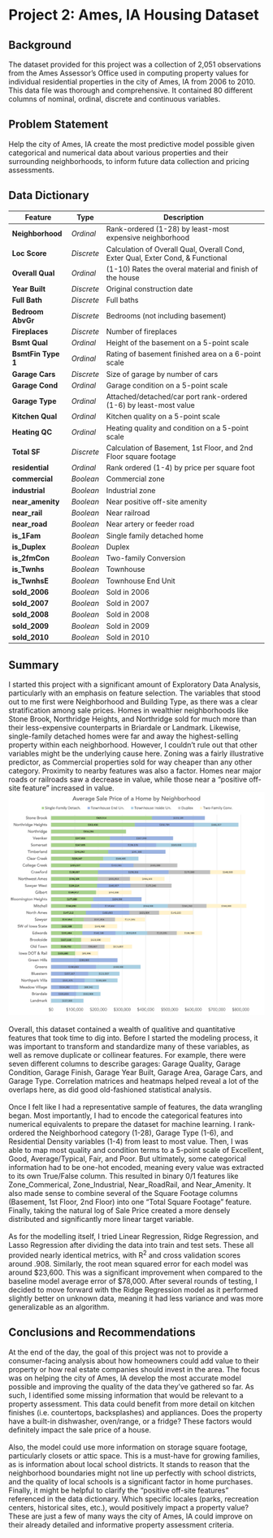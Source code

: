 # Project 2: Ames, IA Housing Dataset

## Background
The dataset provided for this project was a collection of 2,051 observations from the Ames Assessor’s Office used in computing property values for individual residential properties in the city of Ames, IA from 2006 to 2010. This data file was thorough and comprehensive. It contained 80 different columns of nominal, ordinal, discrete and continuous variables.

## Problem Statement
Help the city of Ames, IA create the most predictive model possible given categorical and numerical data about various properties and their surrounding neighborhoods, to inform future data collection and pricing assessments.


## Data Dictionary

|Feature|Type|Description|
|---|---|---|
|**Neighborhood**|*Ordinal*|Rank-ordered (1-28) by least-most expensive neighborhood| 
|**Loc Score**|*Discrete*|Calculation of Overall Qual, Overall Cond, Exter Qual, Exter Cond, & Functional|
|**Overall Qual**|*Ordinal*|(1-10) Rates the overal material and finish of the house|
|**Year Built**|*Discrete*|Original construction date|
|**Full Bath**|*Discrete*|Full baths|
|**Bedroom AbvGr**|*Discrete*|Bedrooms (not including basement)|
|**Fireplaces**|*Discrete*|Number of fireplaces|
|**Bsmt Qual**|*Ordinal*|Height of the basement on a 5-point scale|
|**BsmtFin Type 1**|*Ordinal*|Rating of basement finished area on a 6-point scale|
|**Garage Cars**|*Discrete*|Size of garage by number of cars|
|**Garage Cond**|*Ordinal*|Garage condition on a 5-point scale|
|**Garage Type**|*Ordinal*|Attached/detached/car port rank-ordered (1-6) by least-most value|
|**Kitchen Qual**|*Ordinal*|Kitchen quality on a 5-point scale|
|**Heating QC**|*Ordinal*|Heating quality and condition on a 5-point scale|
|**Total SF**|*Discrete*|Calculation of Basement, 1st Floor, and 2nd Floor square footage|
|**residential**|*Ordinal*|Rank ordered (1-4) by price per square foot |
|**commercial**|*Boolean*|Commercial zone|
|**industrial**|*Boolean*|Industrial zone|
|**near_amenity**|*Boolean*|Near positive off-site amenity|
|**near_rail**|*Boolean*|Near railroad|
|**near_road**|*Boolean*|Near artery or feeder road|
|**is_1Fam**|*Boolean*|Single family detached home|
|**is_Duplex**|*Boolean*|Duplex|
|**is_2fmCon**|*Boolean*|Two-family Conversion|
|**is_Twnhs**|*Boolean*|Townhouse|
|**is_TwnhsE**|*Boolean*|Townhouse End Unit|
|**sold_2006**|*Boolean*|Sold in 2006|
|**sold_2007**|*Boolean*|Sold in 2007|
|**sold_2008**|*Boolean*|Sold in 2008|
|**sold_2009**|*Boolean*|Sold in 2009|
|**sold_2010**|*Boolean*|Sold in 2010|


## Summary
I started this project with a significant amount of Exploratory Data Analysis, particularly with an emphasis on feature selection. The variables that stood out to me first were Neighborhood and Building Type, as there was a clear stratification among sale prices. Homes in wealthier neighborhoods like Stone Brook, Northridge Heights, and Northridge sold for much more than their less-expensive counterparts in Briardale or Landmark. Likewise, single-family detached homes were far and away the highest-selling property within each neighborhood. However, I couldn’t rule out that other variables might be the underlying cause here. Zoning was a fairly illustrative predictor, as Commercial properties sold for way cheaper than any other category. Proximity to nearby features was also a factor. Homes near major roads or railroads saw a decrease in value, while those near a “positive off-site feature” increased in value.
<br>![](img/stacked_bar_chart.jpg)<br><br>
Overall, this dataset contained a wealth of qualitive and quantitative features that took time to dig into. Before I started the modeling process, it was important to transform and standardize many of these variables, as well as remove duplicate or collinear features. For example, there were seven different columns to describe garages: Garage Quality, Garage Condition, Garage Finish, Garage Year Built, Garage Area, Garage Cars, and Garage Type. Correlation matrices and heatmaps helped reveal a lot of the overlaps here, as did good old-fashioned statistical analysis.
<br><br>
Once I felt like I had a representative sample of features, the data wrangling began. Most importantly, I had to encode the categorical features into numerical equivalents to prepare the dataset for machine learning. I rank-ordered the Neighborhood category (1-28), Garage Type (1-6), and Residential Density variables (1-4) from least to most value. Then, I was able to map most quality and condition terms to a 5-point scale of Excellent, Good, Average/Typical, Fair, and Poor. But ultimately, some categorical information had to be one-hot encoded, meaning every value was extracted to its own True/False column. This resulted in binary 0/1 features like  Zone_Commerical, Zone_Industrial, Near_RoadRail, and Near_Amenity. It also made sense to combine several of the Square Footage columns (Basement, 1st Floor, 2nd Floor) into one “Total Square Footage” feature. Finally, taking the natural log of Sale Price created a more densely distributed and significantly more linear target variable.
<br><br>
As for the modelling itself, I tried Linear Regression, Ridge Regression, and Lasso Regression after dividing the data into train and test sets. These all provided nearly identical metrics, with R<sup>2</sup> and cross validation scores around .908. Similarly, the root mean squared error for each model was around $23,600. This was a significant improvement when compared to the baseline model average error of $78,000. After several rounds of testing, I decided to move forward with the Ridge Regression model as it performed slightly better on unknown data, meaning it had less variance and was more generalizable as an algorithm.

## Conclusions and Recommendations
At the end of the day, the goal of this project was not to provide a consumer-facing analysis about how homeowners could add value to their property or how real estate companies should invest in the area. The focus was on helping the city of Ames, IA develop the most accurate model possible and improving the quality of the data they’ve gathered so far. As such, I identified some missing information that would be relevant to a property assessment. This data could benefit from more detail on kitchen finishes (i.e. countertops, backsplashes) and appliances. Does the property have a built-in dishwasher, oven/range, or a fridge? These factors would definitely impact the sale price of a house.
<br><br>
Also, the model could use more information on storage square footage, particularly closets or attic space. This is a must-have for growing families, as is information about local school districts. It stands to reason that the neighborhood boundaries might not line up perfectly with school districts, and the quality of local schools is a significant factor in home purchases. Finally, it might be helpful to clarify the “positive off-site features” referenced in the data dictionary. Which specific locales (parks, recreation centers, historical sites, etc.), would positively impact a property value? These are just a few of many ways the city of Ames, IA could improve on their already detailed and informative property assessment criteria.